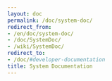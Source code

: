 ```yaml
---
layout: doc
permalink: /doc/system-doc/
redirect_from:
- /en/doc/system-doc/
- /doc/SystemDoc/
- /wiki/SystemDoc/
redirect_to:
- /doc/#developer-documentation
title: System Documentation
---
```

